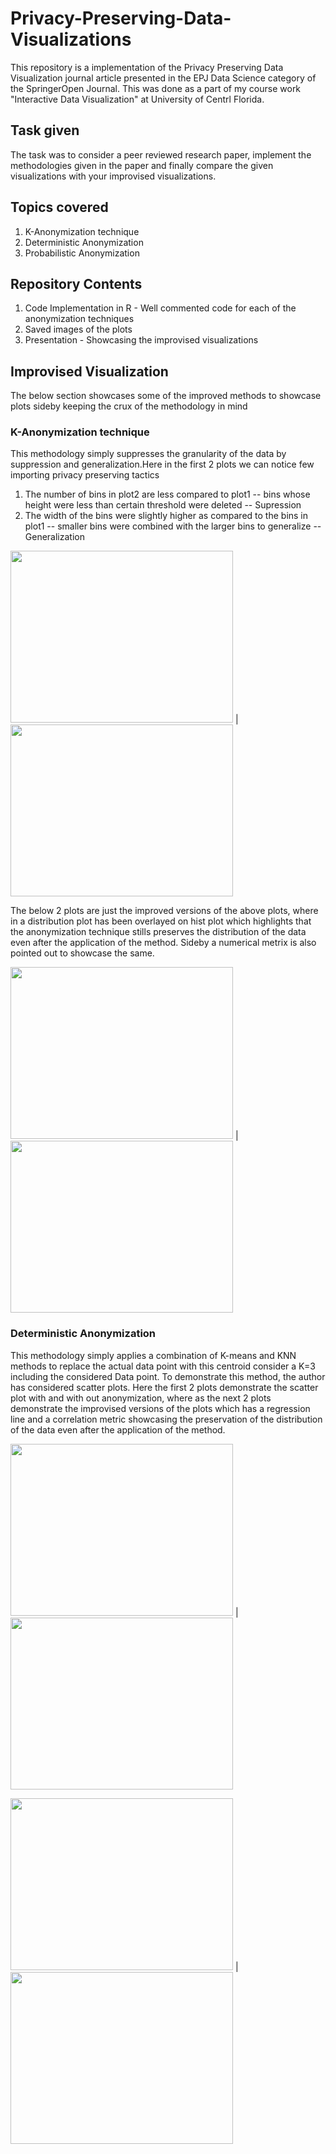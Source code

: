 # Privacy-Preserving-Data-Visualizations
This repository is a implementation of the Privacy Preserving Data Visualization journal article presented in the EPJ Data Science category of the SpringerOpen Journal. This was done as a part of my course work "Interactive Data Visualization" at University of Centrl Florida.

## Task given
The task was to consider a peer reviewed research paper, implement the methodologies given in the paper and finally compare the given visualizations with your improvised visualizations.

## Topics covered
1. K-Anonymization technique
2. Deterministic Anonymization
3. Probabilistic Anonymization

## Repository Contents
1. Code Implementation in R - Well commented code for each of the anonymization techniques 
2. Saved images of the plots
3. Presentation - Showcasing the improvised visualizations

## Improvised Visualization
The below section showcases some of the improved methods to showcase plots sideby keeping the crux of the methodology in mind

### K-Anonymization technique
This methodology simply suppresses the granularity of the data by suppression and generalization.Here in the first 2 plots we can notice few importing privacy preserving tactics
1. The number of bins in plot2 are less compared to plot1 -- bins whose height were less than certain threshold were deleted -- Supression
2. The width of the bins were slightly higher as compared to the bins in plot1 -- smaller bins were combined with the larger bins to generalize -- Generalization

<img src="https://user-images.githubusercontent.com/95454351/227352547-02acecf9-886d-4a09-b484-10e6d78ab996.png" width="356" height="275"> |
<img src="https://user-images.githubusercontent.com/95454351/227352552-1c1e78c8-78aa-4ca2-a69b-6865f1ddbda0.png" width="356" height="275">

The below 2 plots are just the improved versions of the above plots, where in a distribution plot has been overlayed on hist plot which highlights that the anonymization technique stills preserves the distribution of the data even after the application of the method. Sideby a numerical metrix is also pointed out to showcase the same. 

<img src="https://user-images.githubusercontent.com/95454351/227352554-77ad3729-609d-4bd1-b3c4-240e7417298c.png" width="356" height="275"> |
<img src="https://user-images.githubusercontent.com/95454351/227352556-3453d091-1c49-4638-a41e-3e7305372bd4.png" width="356" height="275">

### Deterministic Anonymization
This methodology simply applies a combination of K-means and KNN methods to replace the actual data point with this centroid consider a K=3 including the considered Data point. To demonstrate this method, the author has considered scatter plots. Here the first 2 plots demonstrate the scatter plot with and with out anonymization, where as the next 2 plots demonstrate the improvised versions of the plots which has a regression line and a correlation metric showcasing the preservation of the distribution of the data even after the application of the method.

<img src="https://user-images.githubusercontent.com/95454351/227352559-1eafbb16-8f1c-4fd3-858d-aeb3437d44ed.png" width="356" height="275"> |
<img src="https://user-images.githubusercontent.com/95454351/227352561-c3875340-d4ce-4c96-ac89-5d02512bd3ab.png" width="356" height="275">

<img src="https://user-images.githubusercontent.com/95454351/227352564-9ae3d24e-66b9-43f6-afc4-6fba7df20f1a.png" width="356" height="275"> |
<img src="https://user-images.githubusercontent.com/95454351/227352567-2b9c7c0f-e392-47a0-838f-91ce0d6cbd27.png" width="356" height="275">
